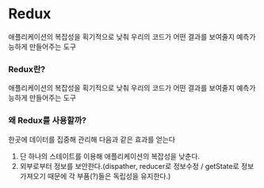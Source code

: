 # Redux

애플리케이션의 복잡성을 획기적으로 낮춰 우리의 코드가 어떤 결과를 보여줄지 예측가능하게 만들어주는 도구

### Redux란?

애플리케이션의 복잡성을 획기적으로 낮춰 우리의 코드가 어떤 결과를 보여줄지 예측가능하게 만들어주는 도구

### 왜 Redux를 사용할까?

한곳에 데이터를 집중해 관리해 다음과 같은 효과를 얻는다

1. 단 하나의 스테이트를 이용해 애플리케이션의 복잡성을 낮춘다.
2. 외부로부터 정보를 보안한다.(dispather, reducer로 정보수정 / getState로 정보 가져오기 때문에 각 부품(?)들은 독립성을 유지한다.)
